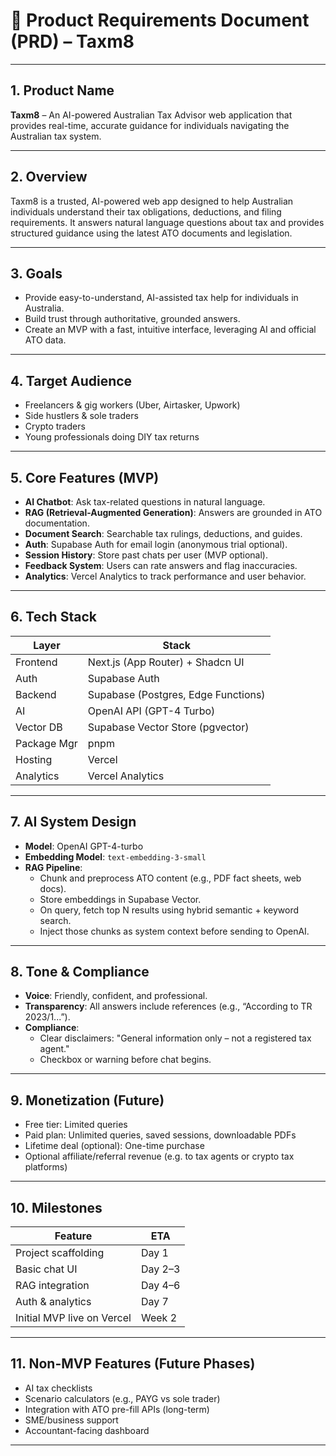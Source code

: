 # 🧾 Product Requirements Document (PRD) – Taxm8

---

## 1. Product Name

**Taxm8** – An AI-powered Australian Tax Advisor web application that provides real-time, accurate guidance for individuals navigating the Australian tax system.

---

## 2. Overview

Taxm8 is a trusted, AI-powered web app designed to help Australian individuals understand their tax obligations, deductions, and filing requirements. It answers natural language questions about tax and provides structured guidance using the latest ATO documents and legislation.

---

## 3. Goals

- Provide easy-to-understand, AI-assisted tax help for individuals in Australia.
- Build trust through authoritative, grounded answers.
- Create an MVP with a fast, intuitive interface, leveraging AI and official ATO data.

---

## 4. Target Audience

- Freelancers & gig workers (Uber, Airtasker, Upwork)
- Side hustlers & sole traders
- Crypto traders
- Young professionals doing DIY tax returns

---

## 5. Core Features (MVP)

- **AI Chatbot**: Ask tax-related questions in natural language.
- **RAG (Retrieval-Augmented Generation)**: Answers are grounded in ATO documentation.
- **Document Search**: Searchable tax rulings, deductions, and guides.
- **Auth**: Supabase Auth for email login (anonymous trial optional).
- **Session History**: Store past chats per user (MVP optional).
- **Feedback System**: Users can rate answers and flag inaccuracies.
- **Analytics**: Vercel Analytics to track performance and user behavior.

---

## 6. Tech Stack

| Layer       | Stack                               |
| ----------- | ----------------------------------- |
| Frontend    | Next.js (App Router) + Shadcn UI    |
| Auth        | Supabase Auth                       |
| Backend     | Supabase (Postgres, Edge Functions) |
| AI          | OpenAI API (GPT-4 Turbo)            |
| Vector DB   | Supabase Vector Store (pgvector)    |
| Package Mgr | pnpm                                |
| Hosting     | Vercel                              |
| Analytics   | Vercel Analytics                    |

---

## 7. AI System Design

- **Model**: OpenAI GPT-4-turbo
- **Embedding Model**: `text-embedding-3-small`
- **RAG Pipeline**:
  - Chunk and preprocess ATO content (e.g., PDF fact sheets, web docs).
  - Store embeddings in Supabase Vector.
  - On query, fetch top N results using hybrid semantic + keyword search.
  - Inject those chunks as system context before sending to OpenAI.

---

## 8. Tone & Compliance

- **Voice**: Friendly, confident, and professional.
- **Transparency**: All answers include references (e.g., “According to TR 2023/1...”).
- **Compliance**:
  - Clear disclaimers: "General information only – not a registered tax agent."
  - Checkbox or warning before chat begins.

---

## 9. Monetization (Future)

- Free tier: Limited queries
- Paid plan: Unlimited queries, saved sessions, downloadable PDFs
- Lifetime deal (optional): One-time purchase
- Optional affiliate/referral revenue (e.g. to tax agents or crypto tax platforms)

---

## 10. Milestones

| Feature                    | ETA     |
| -------------------------- | ------- |
| Project scaffolding        | Day 1   |
| Basic chat UI              | Day 2–3 |
| RAG integration            | Day 4–6 |
| Auth & analytics           | Day 7   |
| Initial MVP live on Vercel | Week 2  |

---

## 11. Non-MVP Features (Future Phases)

- AI tax checklists
- Scenario calculators (e.g., PAYG vs sole trader)
- Integration with ATO pre-fill APIs (long-term)
- SME/business support
- Accountant-facing dashboard

---
